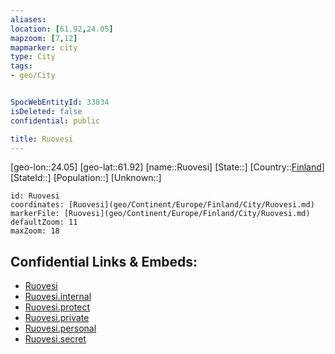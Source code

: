 ```yaml
---
aliases: 
location: [61.92,24.05]
mapzoom: [7,12] 
mapmarker: city 
type: City
tags:
- geo/City


SpocWebEntityId: 33834
isDeleted: false
confidential: public

title: Ruovesi
---
```

[geo-lon::24.05]
[geo-lat::61.92]
[name::Ruovesi]
[State::]
[Country::[Finland](geo/Continent/Europe/Finland.md)]
[StateId::]
[Population::]
[Unknown::]


```leaflet
id: Ruovesi
coordinates: [Ruovesi](geo/Continent/Europe/Finland/City/Ruovesi.md)
markerFile: [Ruovesi](geo/Continent/Europe/Finland/City/Ruovesi.md)
defaultZoom: 11 
maxZoom: 18
```


## Confidential Links & Embeds: 
- [Ruovesi](../../../../../../_public/geo/Continent/Europe/Finland/City/Ruovesi.md) 
- [Ruovesi.internal](../../../../../../_internal/geo/Continent/Europe/Finland/City/Ruovesi.internal.md) 
- [Ruovesi.protect](../../../../../../_protect/geo/Continent/Europe/Finland/City/Ruovesi.protect.md) 
- [Ruovesi.private](../../../../../../_private/geo/Continent/Europe/Finland/City/Ruovesi.private.md) 
- [Ruovesi.personal](../../../../../../_personal/geo/Continent/Europe/Finland/City/Ruovesi.personal.md) 
- [Ruovesi.secret](../../../../../../_secret/geo/Continent/Europe/Finland/City/Ruovesi.secret.md) 
